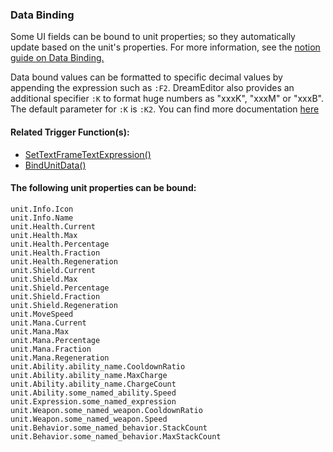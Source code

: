 ### Data Binding

Some UI fields can be bound to unit properties; so they automatically update based on the unit's properties.
For more information, see the [notion guide on Data Binding.](https://funovus.notion.site/Data-Binding-Text-Expressions-3cf526b1dccb413c89b9e4d66370c2fa)

Data bound values can be formatted to specific decimal values by appending the expression such as `:F2`. DreamEditor also provides an additional specifier `:K` to format huge numbers as "xxxK", "xxxM" or "xxxB". The default parameter for `:K` is `:K2`. You can find more documentation [here](https://docs.microsoft.com/en-us/dotnet/standard/base-types/standard-numeric-format-strings)

#### Related Trigger Function(s):

- [SetTextFrameTextExpression()](Trigger-API-Reference-DCEI-Functions-Custom-UI#void-settextframetextexpressiontransform-text-string-content)
- [BindUnitData()](Trigger-API-Reference-DCEI-Functions-Custom-UI#void-bindunitdatastring-name-unit-unit)

#### The following unit properties can be bound:

```
unit.Info.Icon
unit.Info.Name
unit.Health.Current
unit.Health.Max
unit.Health.Percentage
unit.Health.Fraction
unit.Health.Regeneration
unit.Shield.Current
unit.Shield.Max
unit.Shield.Percentage
unit.Shield.Fraction
unit.Shield.Regeneration
unit.MoveSpeed
unit.Mana.Current
unit.Mana.Max
unit.Mana.Percentage
unit.Mana.Fraction
unit.Mana.Regeneration
unit.Ability.ability_name.CooldownRatio
unit.Ability.ability_name.MaxCharge
unit.Ability.ability_name.ChargeCount
unit.Ability.some_named_ability.Speed
unit.Expression.some_named_expression
unit.Weapon.some_named_weapon.CooldownRatio
unit.Weapon.some_named_weapon.Speed
unit.Behavior.some_named_behavior.StackCount
unit.Behavior.some_named_behavior.MaxStackCount

```